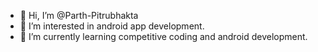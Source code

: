 - 👋 Hi, I’m @Parth-Pitrubhakta
- 👀 I’m interested in android app development.
- 🌱 I’m currently learning competitive coding and android development.

<!---
Parth-Pitrubhakta/Parth-Pitrubhakta is a ✨ special ✨ repository because its `README.md` (this file) appears on your GitHub profile.
You can click the Preview link to take a look at your changes.
--->
